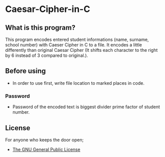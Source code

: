 # Caesar-Cipher-in-C
## What is this program?
This program encodes entered student informations (name, surname, school number) with Caeser Cipher in C to a file. It encodes a little differently than original Caesar Cipher (It shifts each character to the right by 6 instead of 3 compared to original.).
## Before using
* In order to use first, write file location to marked places in code. 
### Password
* Password of the encoded text is biggest divider prime factor of student number.
## License
For anyone who keeps the door open;
- [The GNU General Public License](./LICENSE)
